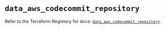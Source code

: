 # `data_aws_codecommit_repository`

Refer to the Terraform Registory for docs: [`data_aws_codecommit_repository`](https://www.terraform.io/docs/providers/aws/d/codecommit_repository).
